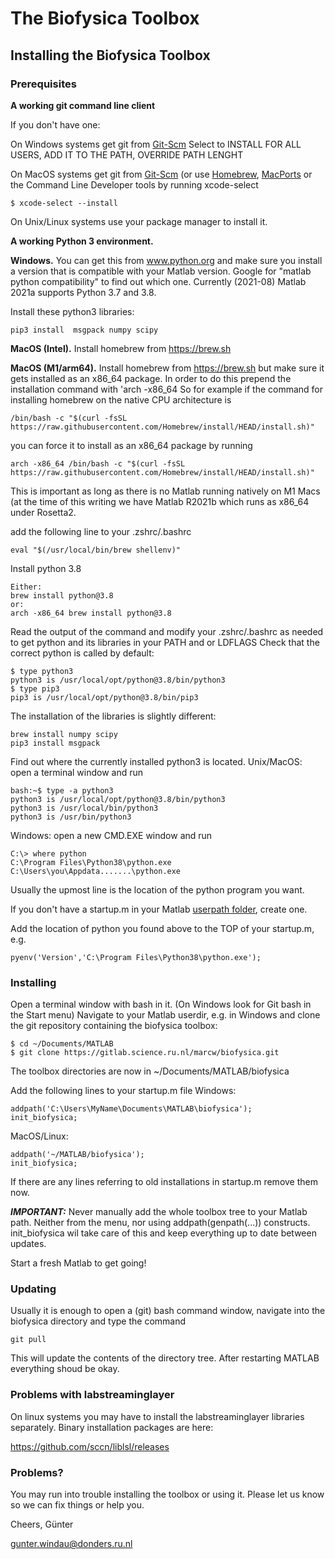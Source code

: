 # The Biofysica Toolbox

## Installing the Biofysica Toolbox

### Prerequisites

**A working git command line client**

If you don't have one:

On Windows systems get git from [Git-Scm](https://git-scm.com/download/win)
Select to INSTALL FOR ALL USERS, ADD IT TO THE PATH, OVERRIDE PATH LENGHT

On MacOS systems get git from [Git-Scm](https://git-scm.com/download/mac)
(or use [Homebrew](https://brew.sh), [MacPorts](https://www.macports.org) or the Command Line Developer tools by running xcode-select
```
$ xcode-select --install
```

On Unix/Linux systems use your package manager to install it.

**A working Python 3 environment.**

**Windows.**
You can get this from www.python.org and make sure you install a version that is
compatible with your Matlab version. Google for "matlab python compatibility" to find out which one. Currently (2021-08) Matlab 2021a supports Python 3.7 and 3.8.

Install these python3 libraries:
```
pip3 install  msgpack numpy scipy
```

**MacOS (Intel).**
Install homebrew from https://brew.sh

**MacOS (M1/arm64).**
Install homebrew from https://brew.sh but make sure it gets installed as an x86_64 package.
In order to do this prepend the installation command with 'arch -x86_64
So for example if the command for installing homebrew on the native CPU architecture is
```
/bin/bash -c "$(curl -fsSL https://raw.githubusercontent.com/Homebrew/install/HEAD/install.sh)"
```
you can force it to install as an x86_64 package by running
```
arch -x86_64 /bin/bash -c "$(curl -fsSL https://raw.githubusercontent.com/Homebrew/install/HEAD/install.sh)"
```
This is important as long as there is no Matlab running natively on M1 Macs (at the time of this writing we have Matlab R2021b which runs as x86_64 under Rosetta2.

add the following line to your .zshrc/.bashrc
```
eval "$(/usr/local/bin/brew shellenv)"
```

Install python 3.8
```
Either:
brew install python@3.8
or:
arch -x86_64 brew install python@3.8
```
Read the output of the command and modify your .zshrc/.bashrc as needed to get python and its libraries in your PATH and or LDFLAGS
Check that the correct python is called by default:
```
$ type python3
python3 is /usr/local/opt/python@3.8/bin/python3
$ type pip3
pip3 is /usr/local/opt/python@3.8/bin/pip3
```

The installation of the libraries is slightly different:
```
brew install numpy scipy
pip3 install msgpack
```

Find out where the currently installed python3 is located.
Unix/MacOS: open a terminal window and run
```
bash:~$ type -a python3
python3 is /usr/local/opt/python@3.8/bin/python3
python3 is /usr/local/bin/python3
python3 is /usr/bin/python3

```

Windows: open a new CMD.EXE window and run
```
C:\> where python
C:\Program Files\Python38\python.exe
C:\Users\you\Appdata.......\python.exe

```
Usually the upmost line is the location of the python program you want.

If you don't have a startup.m in your Matlab [userpath folder](https://www.mathworks.com/help/matlab/ref/userpath.html), create one.

Add the location of python you found above to the TOP of your startup.m, e.g.

```
pyenv('Version','C:\Program Files\Python38\python.exe');
```

### Installing

Open a terminal window with bash in it. (On Windows look for Git bash in the Start menu)
Navigate to your Matlab userdir, e.g. in Windows and clone the git repository containing the biofysica toolbox:

```
$ cd ~/Documents/MATLAB
$ git clone https://gitlab.science.ru.nl/marcw/biofysica.git
```
The toolbox directories are now in ~/Documents/MATLAB/biofysica

Add the following lines to your startup.m file
Windows:
```
addpath('C:\Users\MyName\Documents\MATLAB\biofysica');
init_biofysica;
```
MacOS/Linux:
```
addpath('~/MATLAB/biofysica');
init_biofysica;
```

If there are any lines referring to old installations in startup.m remove them now.

***IMPORTANT:***
Never manually add the whole toolbox tree to your Matlab path. Neither from the
menu, nor using addpath(genpath(...)) constructs. init_biofysica wil take care of this and
keep everything up to date between updates.


Start a fresh Matlab to get going!

### Updating

Usually it is enough to open a (git) bash command window, navigate into the biofysica directory and type the command
```
git pull
```
This will update the contents of the directory tree. After restarting MATLAB everything shoud be okay.

### Problems with labstreaminglayer

On linux systems you may have to install the labstreaminglayer libraries separately.
Binary installation packages are here:

https://github.com/sccn/liblsl/releases


### Problems?

You may run into trouble installing the toolbox or using it. Please let us know so we can fix things or help you. 

Cheers, Günter

gunter.windau@donders.ru.nl
